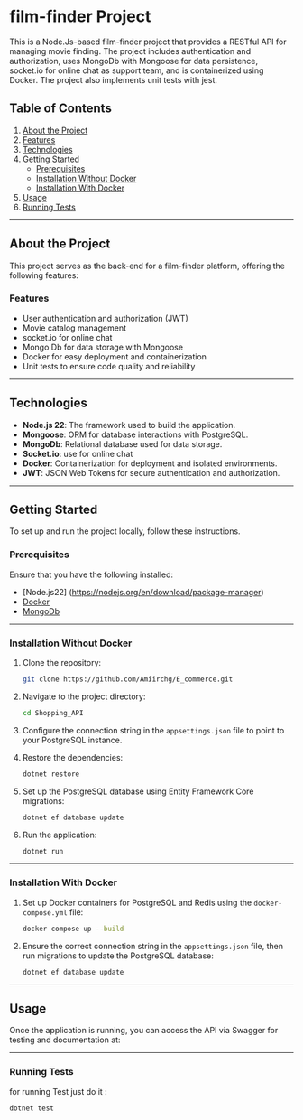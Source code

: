 # film-finder Project

This is a Node.Js-based film-finder project that provides a RESTful API for managing movie finding. The project includes authentication and authorization, uses MongoDb with Mongoose for data persistence, socket.io for online chat as support team, and is containerized using Docker. The project also implements unit tests with jest.

## Table of Contents

1. [About the Project](#about-the-project)
2. [Features](#features)
3. [Technologies](#technologies)
4. [Getting Started](#getting-started)
   - [Prerequisites](#prerequisites)
   - [Installation Without Docker](#installation-without-docker)
   - [Installation With Docker](#installation-with-docker)
5. [Usage](#usage)
6. [Running Tests](#running-tests)

---

## About the Project

This project serves as the back-end for a film-finder platform, offering the following features:

### Features

- User authentication and authorization (JWT)
- Movie catalog management
- socket.io for online chat
- Mongo.Db for data storage with Mongoose
- Docker for easy deployment and containerization
- Unit tests to ensure code quality and reliability

---

## Technologies

- **Node.js 22**: The framework used to build the application.
- **Mongoose**: ORM for database interactions with PostgreSQL.
- **MongoDb**: Relational database used for data storage.
- **Socket.io**: use for online chat
- **Docker**: Containerization for deployment and isolated environments.
- **JWT**: JSON Web Tokens for secure authentication and authorization.

---

## Getting Started

To set up and run the project locally, follow these instructions.

### Prerequisites

Ensure that you have the following installed:

- [Node.js22] (https://nodejs.org/en/download/package-manager)
- [Docker](https://www.docker.com/products/docker-desktop)
- [MongoDb](https://www.postgresql.org/download/)
---

### Installation Without Docker

1. Clone the repository:

    ```bash
    git clone https://github.com/Amiirchg/E_commerce.git
    ```

2. Navigate to the project directory:

    ```bash
    cd Shopping_API
    ```

3. Configure the connection string in the `appsettings.json` file to point to your PostgreSQL instance.

4. Restore the dependencies:

    ```bash
    dotnet restore
    ```

5. Set up the PostgreSQL database using Entity Framework Core migrations:

    ```bash
    dotnet ef database update
    ```

6. Run the application:

    ```bash
    dotnet run
    ```

---

### Installation With Docker

1. Set up Docker containers for PostgreSQL and Redis using the `docker-compose.yml` file:

    ```bash
    docker compose up --build
    ```

2. Ensure the correct connection string in the `appsettings.json` file, then run migrations to update the PostgreSQL database:

    ```bash
    dotnet ef database update
    ```

---

## Usage

Once the application is running, you can access the API via Swagger for testing and documentation at:

--- 
### Running Tests

for running Test just do it :
   ```bash
   dotnet test
   ```
